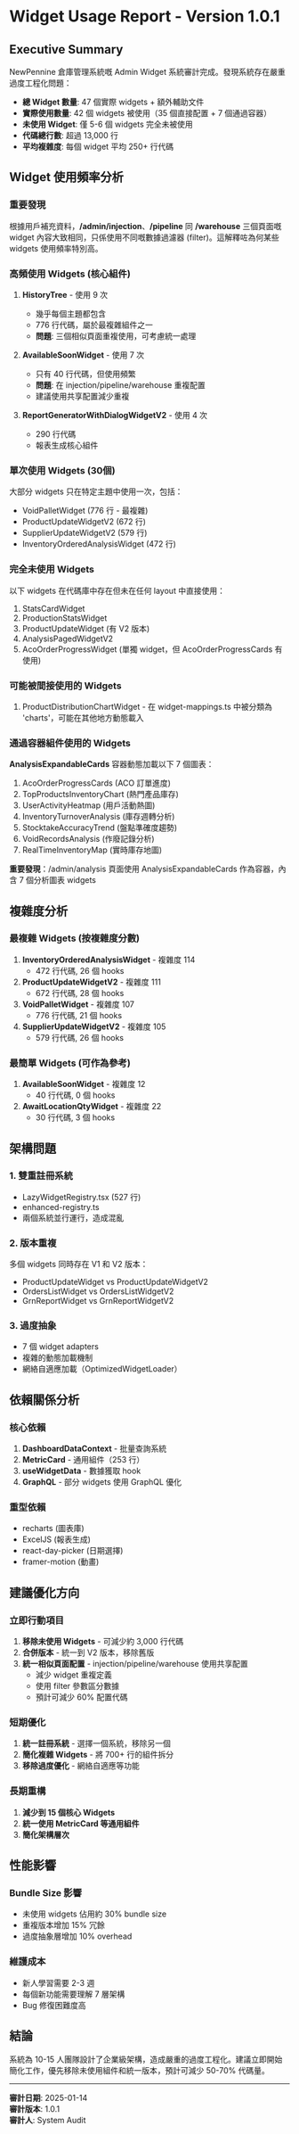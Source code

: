 # Widget Usage Report - Version 1.0.1

## Executive Summary

NewPennine 倉庫管理系統嘅 Admin Widget 系統審計完成。發現系統存在嚴重過度工程化問題：

- **總 Widget 數量**: 47 個實際 widgets + 額外輔助文件
- **實際使用數量**: 42 個 widgets 被使用（35 個直接配置 + 7 個通過容器）
- **未使用 Widget**: 僅 5-6 個 widgets 完全未被使用
- **代碼總行數**: 超過 13,000 行
- **平均複雜度**: 每個 widget 平均 250+ 行代碼

## Widget 使用頻率分析

### 重要發現
根據用戶補充資料，**/admin/injection**、**/pipeline** 同 **/warehouse** 三個頁面嘅 widget 內容大致相同，只係使用不同嘅數據過濾器 (filter)。這解釋咗為何某些 widgets 使用頻率特別高。

### 高頻使用 Widgets (核心組件)
1. **HistoryTree** - 使用 9 次
   - 幾乎每個主題都包含
   - 776 行代碼，屬於最複雜組件之一
   - **問題**: 三個相似頁面重複使用，可考慮統一處理
   
2. **AvailableSoonWidget** - 使用 7 次
   - 只有 40 行代碼，但使用頻繁
   - **問題**: 在 injection/pipeline/warehouse 重複配置
   - 建議使用共享配置減少重複

3. **ReportGeneratorWithDialogWidgetV2** - 使用 4 次
   - 290 行代碼
   - 報表生成核心組件

### 單次使用 Widgets (30個)
大部分 widgets 只在特定主題中使用一次，包括：
- VoidPalletWidget (776 行 - 最複雜)
- ProductUpdateWidgetV2 (672 行)
- SupplierUpdateWidgetV2 (579 行)
- InventoryOrderedAnalysisWidget (472 行)

### 完全未使用 Widgets
以下 widgets 在代碼庫中存在但未在任何 layout 中直接使用：
1. StatsCardWidget
2. ProductionStatsWidget
3. ProductUpdateWidget (有 V2 版本)
4. AnalysisPagedWidgetV2
5. AcoOrderProgressWidget (單獨 widget，但 AcoOrderProgressCards 有使用)

### 可能被間接使用的 Widgets
1. ProductDistributionChartWidget - 在 widget-mappings.ts 中被分類為 'charts'，可能在其他地方動態載入

### 通過容器組件使用的 Widgets
**AnalysisExpandableCards** 容器動態加載以下 7 個圖表：
1. AcoOrderProgressCards (ACO 訂單進度)
2. TopProductsInventoryChart (熱門產品庫存)
3. UserActivityHeatmap (用戶活動熱圖)
4. InventoryTurnoverAnalysis (庫存週轉分析)
5. StocktakeAccuracyTrend (盤點準確度趨勢)
6. VoidRecordsAnalysis (作廢記錄分析)
7. RealTimeInventoryMap (實時庫存地圖)

**重要發現**：/admin/analysis 頁面使用 AnalysisExpandableCards 作為容器，內含 7 個分析圖表 widgets

## 複雜度分析

### 最複雜 Widgets (按複雜度分數)
1. **InventoryOrderedAnalysisWidget** - 複雜度 114
   - 472 行代碼, 26 個 hooks
2. **ProductUpdateWidgetV2** - 複雜度 111
   - 672 行代碼, 28 個 hooks
3. **VoidPalletWidget** - 複雜度 107
   - 776 行代碼, 21 個 hooks
4. **SupplierUpdateWidgetV2** - 複雜度 105
   - 579 行代碼, 26 個 hooks

### 最簡單 Widgets (可作為參考)
1. **AvailableSoonWidget** - 複雜度 12
   - 40 行代碼, 0 個 hooks
2. **AwaitLocationQtyWidget** - 複雜度 22
   - 30 行代碼, 3 個 hooks

## 架構問題

### 1. 雙重註冊系統
- LazyWidgetRegistry.tsx (527 行)
- enhanced-registry.ts
- 兩個系統並行運行，造成混亂

### 2. 版本重複
多個 widgets 同時存在 V1 和 V2 版本：
- ProductUpdateWidget vs ProductUpdateWidgetV2
- OrdersListWidget vs OrdersListWidgetV2
- GrnReportWidget vs GrnReportWidgetV2

### 3. 過度抽象
- 7 個 widget adapters
- 複雜的動態加載機制
- 網絡自適應加載（OptimizedWidgetLoader）

## 依賴關係分析

### 核心依賴
1. **DashboardDataContext** - 批量查詢系統
2. **MetricCard** - 通用組件（253 行）
3. **useWidgetData** - 數據獲取 hook
4. **GraphQL** - 部分 widgets 使用 GraphQL 優化

### 重型依賴
- recharts (圖表庫)
- ExcelJS (報表生成)
- react-day-picker (日期選擇)
- framer-motion (動畫)

## 建議優化方向

### 立即行動項目
1. **移除未使用 Widgets** - 可減少約 3,000 行代碼
2. **合併版本** - 統一到 V2 版本，移除舊版
3. **統一相似頁面配置** - injection/pipeline/warehouse 使用共享配置
   - 減少 widget 重複定義
   - 使用 filter 參數區分數據
   - 預計可減少 60% 配置代碼

### 短期優化
1. **統一註冊系統** - 選擇一個系統，移除另一個
2. **簡化複雜 Widgets** - 將 700+ 行的組件拆分
3. **移除過度優化** - 網絡自適應等功能

### 長期重構
1. **減少到 15 個核心 Widgets**
2. **統一使用 MetricCard 等通用組件**
3. **簡化架構層次**

## 性能影響

### Bundle Size 影響
- 未使用 widgets 佔用約 30% bundle size
- 重複版本增加 15% 冗餘
- 過度抽象層增加 10% overhead

### 維護成本
- 新人學習需要 2-3 週
- 每個新功能需要理解 7 層架構
- Bug 修復困難度高

## 結論

系統為 10-15 人團隊設計了企業級架構，造成嚴重的過度工程化。建議立即開始簡化工作，優先移除未使用組件和統一版本，預計可減少 50-70% 代碼量。

---

**審計日期**: 2025-01-14  
**審計版本**: 1.0.1  
**審計人**: System Audit